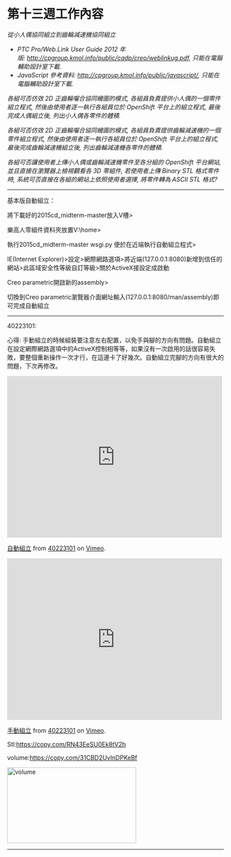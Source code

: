 # 第十三週工作內容

<em>從小人偶協同組立到齒輪減速機協同組立</em>
<ul>
	<li><em>PTC Pro/Web.Link User Guide 2012 年 版: <a href="http://cpgroup.kmol.info/public/cadp/creo/weblinkug.pdf">http://cpgroup.kmol.info/public/cadp/creo/weblinkug.pdf</a>, 只能在電腦輔助設計室下載.</em></li>
	<li><em>JavaScript 參考資料: <a href="http://cpgroup.kmol.info/public/javascript/">http://cpgroup.kmol.info/public/javascript/</a>, 只能在電腦輔助設計室下載.</em></li>
</ul>
<em>各組可否仿效 2D 正齒輪囓合協同繪圖的模式, 各組員負責提供小人偶的一個零件組立程式, 然後由使用者逐一執行各組員位於 OpenShift 平台上的組立程式, 最後完成人偶組立後, 列出小人偶各零件的體積.</em>

<em>各組可否仿效 2D 正齒輪囓合協同繪圖的模式, 各組員負責提供齒輪減速機的一個零件組立程式, 然後由使用者逐一執行各組員位於 OpenShift 平台上的組立程式, 最後完成齒輪減速機組立後, 列出齒輪減速機各零件的體積.</em>

<em>各組可否讓使用者上傳小人偶或齒輪減速機零件至各分組的 OpenShift 平台網站, 並且直接在瀏覽器上檢視觀看各 3D 零組件, 若使用者上傳 Binary STL 格式零件時, 系統可否直接在各組的網站上依照使用者選擇, 將零件轉為 ASCII STL 格式?</em>

<hr />
基本版自動組立：

將下載好的2015cd_midterm-master放入V槽>

樂高人零組件資料夾放置V:\home>

執行2015cd_midterm-master wsgi.py 便於在近端執行自動組立程式>

IE(Internet Explorer)>設定>網際網路選項>將近端(127.0.0.1:8080)新增到信任的網站>此區域安全性等級自訂等級>關於ActiveX接設定成啟動

Creo parametric開啟新的assembly>

切換到Creo parametric瀏覽器介面網址輸入(127.0.0.1:8080/man/assembly)即可完成自動組立
<hr />

40223101:

心得: 手動組立的時候組裝要注意左右配置，以免手與腳的方向有問題。自動組立在設定網際網路選項中的ActiveX控制相等等，如果沒有一次啟用的話很容易失敗，要整個重新操作一次才行，在這邊卡了好幾次。自動組立完腳的方向有很大的問題，下次再修改。

<iframe src="https://player.vimeo.com/video/128801058" width="500" height="375" frameborder="0" webkitallowfullscreen mozallowfullscreen allowfullscreen></iframe> <p><a href="https://vimeo.com/128801058">自動組立</a> from <a href="https://vimeo.com/user33533833">40223101</a> on <a href="https://vimeo.com">Vimeo</a>.</p>

<iframe src="https://player.vimeo.com/video/128801057" width="500" height="375" frameborder="0" webkitallowfullscreen mozallowfullscreen allowfullscreen></iframe> <p><a href="https://vimeo.com/128801057">手動組立</a> from <a href="https://vimeo.com/user33533833">40223101</a> on <a href="https://vimeo.com">Vimeo</a>.</p>



Stl:<a href="https://copy.com/RN43EeSU0Ek8tV2h">https://copy.com/RN43EeSU0Ek8tV2h</a>

volume:<a href="https://copy.com/31CBD2UvInDPKeBf">https://copy.com/31CBD2UvInDPKeBf</a>

<a href="https://copy.com/31CBD2UvInDPKeBf"><img class="alignnone size-medium wp-image-2089" src="http://wordpress-2015course.rhcloud.com/wp-content/uploads/2015/05/volume-300x176.jpg" alt="volume" width="300" height="176" /></a>

<hr />